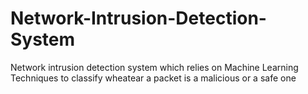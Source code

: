 # Network-Intrusion-Detection-System
Network intrusion detection system which relies on Machine Learning Techniques to classify wheatear a packet is a malicious or a safe one

